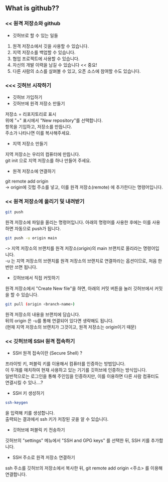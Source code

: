 ## What is github??

### << 원격 저장소와 github

* 깃허브로 할 수 있는 일들
1. 원격 저장소에서 깃을 사용할 수 있습니다.
2. 지역 저장소를 백업할 수 있습니다.
3. 협업 프로젝트에 사용할 수 있습니다.
4. 자신의 개발 이력을 남길 수 있습니다 << 중요!
5. 다른 사람의 소스를 살펴볼 수 있고, 오픈 소스에 참여할 수도 있습니다.

### <<< 깃허브 시작하기

* 깃허브 가입하기
* 깃허브에 원격 저장소 만들기

저장소 = 리포지토리로 표시  
위에 "+" 표시에서 "New repository"를 선택합니다.  
항목을 기입하고, 저장소를 만듭니다.  
주소가 나타나면 이를 복사해주세요.  

* 지역 저장소 만들기

지역 저장소는 우리의 컴퓨터에 만듭니다.  
git init 으로 지역 저장소를 하나 만들어 주세요.  

* 원격 저장소에 연결하기

git remote add origin <URL>  
 -> origin에 깃헙 주소를 넣고, 이를 원격 저장소(remote) 에 추가한다는 명령어입니다.  

### << 원격 저장소에 올리기 및 내려받기

```bash
git push
```

원격 저장소에 파일을 올리는 명령어입니다. 아래의 명령어를 사용한 후에는 이를 사용하면 자동으로 push가 됩니다.   

```bash
git push -u origin main
```

-> 지역 저장소의 브랜치를 원격 저장소(origin)의 main 브랜치로 올리라는 명령어입니다.   
-u 는 지역 저장소의 브랜치를 원격 저장소의 브랜치로 연결하라는 옵션이므로, 처음 한 번만 쓰면 됩니다.  

* 깃허브에서 직접 커밋하기

원격 저장소에서 "Create New file"을 하면, 아래의 커밋 버튼을 눌러 깃허브에서 커밋을 할 수 있습니다.  

```bash
git pull (origin <branch-name>)
```

원격 저장소의 내용을 브랜치에 담습니다.  
뒤의 origin <branch-name>은 -u를 통해 연결되어 있다면 생략해도 됩니다.  
	(현재 지역 저장소의 브랜치가 그것이고, 원격 저장소는 origin이기 때문)

### << 깃허브에 SSH 원격 접속하기

* SSH 원격 접속이란 (Secure Shell) ?

프라이빗 키, 퍼블릭 키를 이용해서 컴퓨터를 인증하는 방법입니다.  
이 두개를 매치하여 현재 사용하고 있는 기기를 깃허브에 인증하는 방식입니다.  
일반적으로는 로그인을 통해 주인임을 인증하지만, 이를 이용하면 다른 사람 컴퓨터도 연결시킬 수 있나....?  

* SSH 키 생성하기

```bash
ssh-keygen
```
을 입력해 키를 생성합니다.  
출력되는 결과에서 ssh 키가 저장된 곳을 알 수 있습니다.  

* 깃허브에 퍼블릭 키 전송하기 

깃허브의 "settings" 메뉴에서 "SSH and GPG keys" 를 선택한 뒤, SSH 키를 추가합니다.  

* SSH 주소로 원격 저장소 연결하기

ssh 주소를 깃허브의 저장소에서 복사한 뒤, git remote add origin <주소> 를 이용해 연결합니다.  

